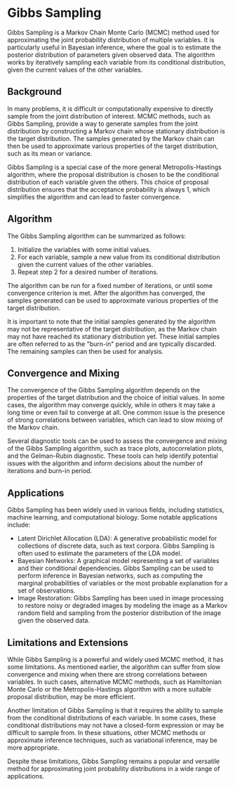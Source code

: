# Gibbs Sampling

Gibbs Sampling is a Markov Chain Monte Carlo (MCMC) method used for approximating the joint probability distribution of multiple variables. It is particularly useful in Bayesian inference, where the goal is to estimate the posterior distribution of parameters given observed data. The algorithm works by iteratively sampling each variable from its conditional distribution, given the current values of the other variables.

## Background

In many problems, it is difficult or computationally expensive to directly sample from the joint distribution of interest. MCMC methods, such as Gibbs Sampling, provide a way to generate samples from the joint distribution by constructing a Markov chain whose stationary distribution is the target distribution. The samples generated by the Markov chain can then be used to approximate various properties of the target distribution, such as its mean or variance.

Gibbs Sampling is a special case of the more general Metropolis-Hastings algorithm, where the proposal distribution is chosen to be the conditional distribution of each variable given the others. This choice of proposal distribution ensures that the acceptance probability is always 1, which simplifies the algorithm and can lead to faster convergence.

## Algorithm

The Gibbs Sampling algorithm can be summarized as follows:

1. Initialize the variables with some initial values.
2. For each variable, sample a new value from its conditional distribution given the current values of the other variables.
3. Repeat step 2 for a desired number of iterations.

The algorithm can be run for a fixed number of iterations, or until some convergence criterion is met. After the algorithm has converged, the samples generated can be used to approximate various properties of the target distribution.

It is important to note that the initial samples generated by the algorithm may not be representative of the target distribution, as the Markov chain may not have reached its stationary distribution yet. These initial samples are often referred to as the "burn-in" period and are typically discarded. The remaining samples can then be used for analysis.

## Convergence and Mixing

The convergence of the Gibbs Sampling algorithm depends on the properties of the target distribution and the choice of initial values. In some cases, the algorithm may converge quickly, while in others it may take a long time or even fail to converge at all. One common issue is the presence of strong correlations between variables, which can lead to slow mixing of the Markov chain.

Several diagnostic tools can be used to assess the convergence and mixing of the Gibbs Sampling algorithm, such as trace plots, autocorrelation plots, and the Gelman-Rubin diagnostic. These tools can help identify potential issues with the algorithm and inform decisions about the number of iterations and burn-in period.

## Applications

Gibbs Sampling has been widely used in various fields, including statistics, machine learning, and computational biology. Some notable applications include:

- Latent Dirichlet Allocation (LDA): A generative probabilistic model for collections of discrete data, such as text corpora. Gibbs Sampling is often used to estimate the parameters of the LDA model.
- Bayesian Networks: A graphical model representing a set of variables and their conditional dependencies. Gibbs Sampling can be used to perform inference in Bayesian networks, such as computing the marginal probabilities of variables or the most probable explanation for a set of observations.
- Image Restoration: Gibbs Sampling has been used in image processing to restore noisy or degraded images by modeling the image as a Markov random field and sampling from the posterior distribution of the image given the observed data.

## Limitations and Extensions

While Gibbs Sampling is a powerful and widely used MCMC method, it has some limitations. As mentioned earlier, the algorithm can suffer from slow convergence and mixing when there are strong correlations between variables. In such cases, alternative MCMC methods, such as Hamiltonian Monte Carlo or the Metropolis-Hastings algorithm with a more suitable proposal distribution, may be more efficient.

Another limitation of Gibbs Sampling is that it requires the ability to sample from the conditional distributions of each variable. In some cases, these conditional distributions may not have a closed-form expression or may be difficult to sample from. In these situations, other MCMC methods or approximate inference techniques, such as variational inference, may be more appropriate.

Despite these limitations, Gibbs Sampling remains a popular and versatile method for approximating joint probability distributions in a wide range of applications.

